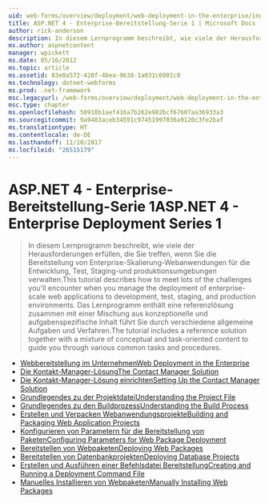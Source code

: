 ```yaml
---
uid: web-forms/overview/deployment/web-deployment-in-the-enterprise/index
title: ASP.NET 4 - Enterprise-Bereitstellung-Serie 1 | Microsoft Docs
author: rick-anderson
description: In diesem Lernprogramm beschreibt, wie viele der Herausforderungen erfüllen, die Sie beim Verwalten der Bereitstellung von Enterprise-Skalierung von Webanwendungen auf Developmen auftreten werden...
ms.author: aspnetcontent
manager: wpickett
ms.date: 05/16/2012
ms.topic: article
ms.assetid: 83e0a572-428f-4bea-9638-1a031c6901c0
ms.technology: dotnet-webforms
ms.prod: .net-framework
msc.legacyurl: /web-forms/overview/deployment/web-deployment-in-the-enterprise
msc.type: chapter
ms.openlocfilehash: 50918b1aef416a7b262e982bcf67607aa36933a3
ms.sourcegitcommit: 9a9483aceb34591c97451997036a9120c3fe2baf
ms.translationtype: HT
ms.contentlocale: de-DE
ms.lasthandoff: 11/10/2017
ms.locfileid: "26515179"
---
```

<a name="aspnet-4---enterprise-deployment-series-1"></a><span data-ttu-id="b2cea-103">ASP.NET 4 - Enterprise-Bereitstellung-Serie 1</span><span class="sxs-lookup"><span data-stu-id="b2cea-103">ASP.NET 4 - Enterprise Deployment Series 1</span></span>
====================
> <span data-ttu-id="b2cea-104">In diesem Lernprogramm beschreibt, wie viele der Herausforderungen erfüllen, die Sie treffen, wenn Sie die Bereitstellung von Enterprise-Skalierung-Webanwendungen für die Entwicklung, Test, Staging-und produktionsumgebungen verwalten.</span><span class="sxs-lookup"><span data-stu-id="b2cea-104">This tutorial describes how to meet lots of the challenges you'll encounter when you manage the deployment of enterprise-scale web applications to development, test, staging, and production environments.</span></span> <span data-ttu-id="b2cea-105">Das Lernprogramm enthält eine referenzlösung zusammen mit einer Mischung aus konzeptionelle und aufgabenspezifische Inhalt führt Sie durch verschiedene allgemeine Aufgaben und Verfahren.</span><span class="sxs-lookup"><span data-stu-id="b2cea-105">The tutorial includes a reference solution together with a mixture of conceptual and task-oriented content to guide you through various common tasks and procedures.</span></span>


- [<span data-ttu-id="b2cea-106">Webbereitstellung im Unternehmen</span><span class="sxs-lookup"><span data-stu-id="b2cea-106">Web Deployment in the Enterprise</span></span>](web-deployment-in-the-enterprise.md)
- [<span data-ttu-id="b2cea-107">Die Kontakt-Manager-Lösung</span><span class="sxs-lookup"><span data-stu-id="b2cea-107">The Contact Manager Solution</span></span>](the-contact-manager-solution.md)
- [<span data-ttu-id="b2cea-108">Die Kontakt-Manager-Lösung einrichten</span><span class="sxs-lookup"><span data-stu-id="b2cea-108">Setting Up the Contact Manager Solution</span></span>](setting-up-the-contact-manager-solution.md)
- [<span data-ttu-id="b2cea-109">Grundlegendes zu der Projektdatei</span><span class="sxs-lookup"><span data-stu-id="b2cea-109">Understanding the Project File</span></span>](understanding-the-project-file.md)
- [<span data-ttu-id="b2cea-110">Grundlegendes zu den Buildprozess</span><span class="sxs-lookup"><span data-stu-id="b2cea-110">Understanding the Build Process</span></span>](understanding-the-build-process.md)
- [<span data-ttu-id="b2cea-111">Erstellen und Verpacken Webanwendungsprojekte</span><span class="sxs-lookup"><span data-stu-id="b2cea-111">Building and Packaging Web Application Projects</span></span>](building-and-packaging-web-application-projects.md)
- [<span data-ttu-id="b2cea-112">Konfigurieren von Parametern für die Bereitstellung von Paketen</span><span class="sxs-lookup"><span data-stu-id="b2cea-112">Configuring Parameters for Web Package Deployment</span></span>](configuring-parameters-for-web-package-deployment.md)
- [<span data-ttu-id="b2cea-113">Bereitstellen von Webpaketen</span><span class="sxs-lookup"><span data-stu-id="b2cea-113">Deploying Web Packages</span></span>](deploying-web-packages.md)
- [<span data-ttu-id="b2cea-114">Bereitstellen von Datenbankprojekten</span><span class="sxs-lookup"><span data-stu-id="b2cea-114">Deploying Database Projects</span></span>](deploying-database-projects.md)
- [<span data-ttu-id="b2cea-115">Erstellen und Ausführen einer Befehlsdatei Bereitstellung</span><span class="sxs-lookup"><span data-stu-id="b2cea-115">Creating and Running a Deployment Command File</span></span>](creating-and-running-a-deployment-command-file.md)
- [<span data-ttu-id="b2cea-116">Manuelles Installieren von Webpaketen</span><span class="sxs-lookup"><span data-stu-id="b2cea-116">Manually Installing Web Packages</span></span>](manually-installing-web-packages.md)
